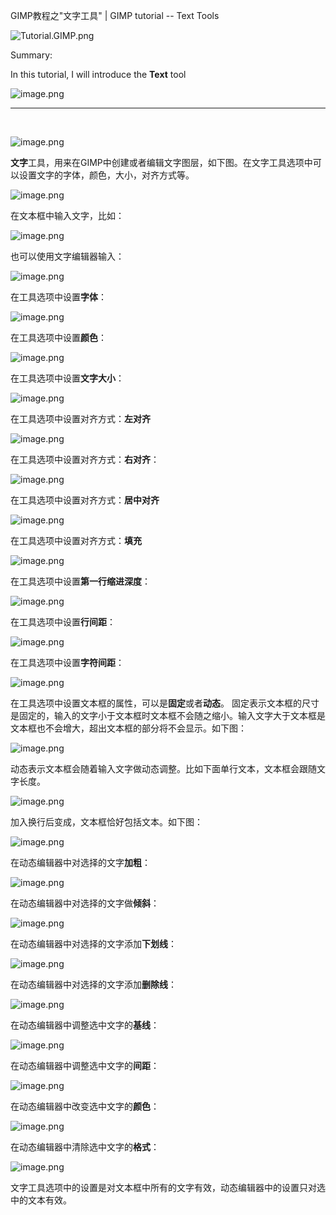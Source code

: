 GIMP教程之"文字工具" | GIMP tutorial -- Text Tools

![Tutorial.GIMP.png](https://res.cloudinary.com/hpiynhbhq/image/upload/v1511486986/feaponrcwwtwu0vmiizt.png)

Summary:

In this tutorial, I will introduce the **Text** tool

![image.png](https://res.cloudinary.com/hpiynhbhq/image/upload/v1512455457/vndsl50tc4mhz0lg9jk8.png)

---
</br>

![image.png](https://res.cloudinary.com/hpiynhbhq/image/upload/v1512455570/hplk9c8vpiyadrzfqx1b.png)

**文字**工具，用来在GIMP中创建或者编辑文字图层，如下图。在文字工具选项中可以设置文字的字体，颜色，大小，对齐方式等。

![image.png](https://res.cloudinary.com/hpiynhbhq/image/upload/v1512455881/p0ihclzsksso1x3y7nne.png)

在文本框中输入文字，比如：

![image.png](https://res.cloudinary.com/hpiynhbhq/image/upload/v1512456108/h5z8mfapzjdqzhbybo7s.png)

也可以使用文字编辑器输入：

![image.png](https://res.cloudinary.com/hpiynhbhq/image/upload/v1512456162/bt2bv4fz82sym7x2wt4s.png)

在工具选项中设置**字体**：

![image.png](https://res.cloudinary.com/hpiynhbhq/image/upload/v1512456680/yrk1bpvr0z3tmzuetfmr.png)

在工具选项中设置**颜色**：

![image.png](https://res.cloudinary.com/hpiynhbhq/image/upload/v1512456750/yuc3g2syqrn4a0t3zdis.png)

在工具选项中设置**文字大小**：

![image.png](https://res.cloudinary.com/hpiynhbhq/image/upload/v1512456555/h6mw3ftkatgfewigzwjx.png)

在工具选项中设置对齐方式：**左对齐**

![image.png](https://res.cloudinary.com/hpiynhbhq/image/upload/v1512456996/gpsuzqzyzdwr8ibnrulu.png)

在工具选项中设置对齐方式：**右对齐**：

![image.png](https://res.cloudinary.com/hpiynhbhq/image/upload/v1512457024/mwgifmgabevzhayjvadk.png)

在工具选项中设置对齐方式：**居中对齐**

![image.png](https://res.cloudinary.com/hpiynhbhq/image/upload/v1512457059/ogt96rs9veblcy0a16nt.png)

在工具选项中设置对齐方式：**填充**

![image.png](https://res.cloudinary.com/hpiynhbhq/image/upload/v1512457100/bozbbuhqqw7qzpjxiz4b.png)

在工具选项中设置**第一行缩进深度**：

![image.png](https://res.cloudinary.com/hpiynhbhq/image/upload/v1512457304/w88tranmrj138ig5r6zc.png)

在工具选项中设置**行间距**：

![image.png](https://res.cloudinary.com/hpiynhbhq/image/upload/v1512457415/z8sawbiw5dqih1zextnd.png)

在工具选项中设置**字符间距**：

![image.png](https://res.cloudinary.com/hpiynhbhq/image/upload/v1512457500/cxbcldnzee5letnqbmso.png)

在工具选项中设置文本框的属性，可以是**固定**或者**动态**。
固定表示文本框的尺寸是固定的，输入的文字小于文本框时文本框不会随之缩小。输入文字大于文本框是文本框也不会增大，超出文本框的部分将不会显示。如下图：

![image.png](https://res.cloudinary.com/hpiynhbhq/image/upload/v1512463921/kg2uvqhfecxz8ccozhac.png)

动态表示文本框会随着输入文字做动态调整。比如下面单行文本，文本框会跟随文字长度。

![image.png](https://res.cloudinary.com/hpiynhbhq/image/upload/v1512463697/oqyc41plcw2j95edhtmg.png)

加入换行后变成，文本框恰好包括文本。如下图：

![image.png](https://res.cloudinary.com/hpiynhbhq/image/upload/v1512463833/y2z1kt6nm0uienqomltx.png)

在动态编辑器中对选择的文字**加粗**：

![image.png](https://res.cloudinary.com/hpiynhbhq/image/upload/v1512457816/urulv2qgvhzxq6zkggb0.png)

在动态编辑器中对选择的文字做**倾斜**：

![image.png](https://res.cloudinary.com/hpiynhbhq/image/upload/v1512457853/ilfpjjk7gqbk2o3htnx8.png)

在动态编辑器中对选择的文字添加**下划线**：

![image.png](https://res.cloudinary.com/hpiynhbhq/image/upload/v1512457898/fqh5qdy0qpw2mmtphi0t.png)

在动态编辑器中对选择的文字添加**删除线**：

![image.png](https://res.cloudinary.com/hpiynhbhq/image/upload/v1512457949/gsz5nvq5uerej7yxtuvs.png)

在动态编辑器中调整选中文字的**基线**：

![image.png](https://res.cloudinary.com/hpiynhbhq/image/upload/v1512458077/zjrilruiondwa2obib7g.png)

在动态编辑器中调整选中文字的**间距**：

![image.png](https://res.cloudinary.com/hpiynhbhq/image/upload/v1512458125/v8xtdeucubfrfjxppldt.png)

在动态编辑器中改变选中文字的**颜色**：

![image.png](https://res.cloudinary.com/hpiynhbhq/image/upload/v1512458189/cr4qtib8wnlogb9wmvpc.png)

在动态编辑器中清除选中文字的**格式**：

![image.png](https://res.cloudinary.com/hpiynhbhq/image/upload/v1512458255/yhktdmg0gz2b1kp4m5ff.png)

文字工具选项中的设置是对文本框中所有的文字有效，动态编辑器中的设置只对选中的文本有效。